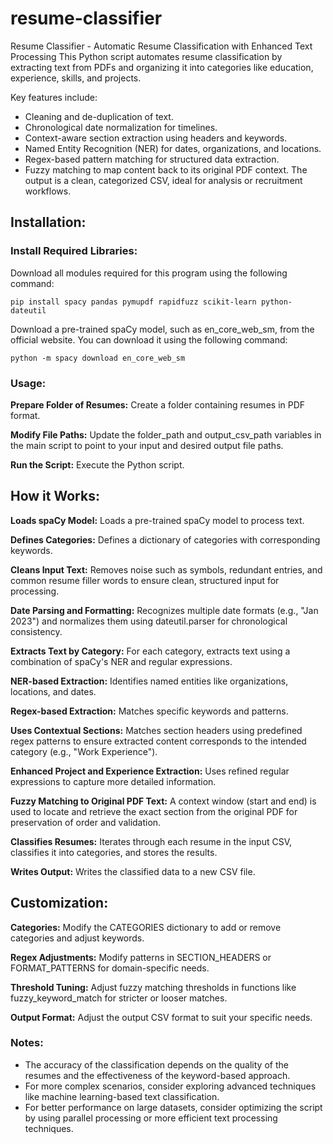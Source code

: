 # resume-classifier
Resume Classifier - Automatic Resume Classification with Enhanced Text Processing
This Python script automates resume classification by extracting text from PDFs and organizing it into categories like education, experience, skills, and projects. 

Key features include:
- Cleaning and de-duplication of text.
- Chronological date normalization for timelines.
- Context-aware section extraction using headers and keywords.
- Named Entity Recognition (NER) for dates, organizations, and locations.
- Regex-based pattern matching for structured data extraction.
- Fuzzy matching to map content back to its original PDF context.
The output is a clean, categorized CSV, ideal for analysis or recruitment workflows.


## Installation:

### Install Required Libraries:

Download all modules required for this program using the following command:

``pip install spacy pandas pymupdf rapidfuzz scikit-learn python-dateutil``

Download a pre-trained spaCy model, such as en_core_web_sm, from the official website. You can download it using the following command:

``python -m spacy download en_core_web_sm``

### Usage:

**Prepare Folder of Resumes:** Create a folder containing resumes in PDF format.

**Modify File Paths:** Update the folder_path and output_csv_path variables in the main script to point to your input and desired output file paths.

**Run the Script:** Execute the Python script.


## How it Works:

**Loads spaCy Model:** Loads a pre-trained spaCy model to process text.

**Defines Categories:** Defines a dictionary of categories with corresponding keywords.

**Cleans Input Text:** Removes noise such as symbols, redundant entries, and common resume filler words to ensure clean, structured input for processing.

**Date Parsing and Formatting:** Recognizes multiple date formats (e.g., "Jan 2023") and normalizes them using dateutil.parser for chronological consistency.

**Extracts Text by Category:** For each category, extracts text using a combination of spaCy's NER and regular expressions.

**NER-based Extraction:** Identifies named entities like organizations, locations, and dates.

**Regex-based Extraction:** Matches specific keywords and patterns.

**Uses Contextual Sections:** Matches section headers using predefined regex patterns to ensure extracted content corresponds to the intended category (e.g., "Work Experience").

**Enhanced Project and Experience Extraction:** Uses refined regular expressions to capture more detailed information.

**Fuzzy Matching to Original PDF Text:** A context window (start and end) is used to locate and retrieve the exact section from the original PDF for preservation of order and validation.

**Classifies Resumes:** Iterates through each resume in the input CSV, classifies it into categories, and stores the results.

**Writes Output:** Writes the classified data to a new CSV file.


## Customization:

**Categories:** Modify the CATEGORIES dictionary to add or remove categories and adjust keywords.

**Regex Adjustments:** Modify patterns in SECTION_HEADERS or FORMAT_PATTERNS for domain-specific needs.

**Threshold Tuning:** Adjust fuzzy matching thresholds in functions like fuzzy_keyword_match for stricter or looser matches.

**Output Format:** Adjust the output CSV format to suit your specific needs.


### Notes:

- The accuracy of the classification depends on the quality of the resumes and the effectiveness of the keyword-based approach.
- For more complex scenarios, consider exploring advanced techniques like machine learning-based text classification.
- For better performance on large datasets, consider optimizing the script by using parallel processing or more efficient text processing techniques.
